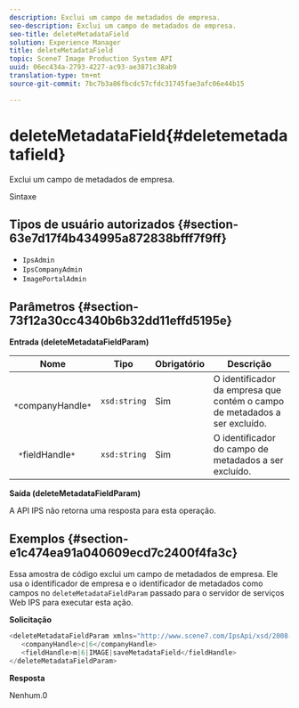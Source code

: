 ```yaml
---
description: Exclui um campo de metadados de empresa.
seo-description: Exclui um campo de metadados de empresa.
seo-title: deleteMetadataField
solution: Experience Manager
title: deleteMetadataField
topic: Scene7 Image Production System API
uuid: 06ec434a-2793-4227-ac93-ae3871c38ab9
translation-type: tm+mt
source-git-commit: 7bc7b3a86fbcdc57cfdc31745fae3afc06e44b15

---
```



# deleteMetadataField{#deletemetadatafield}

Exclui um campo de metadados de empresa.

Sintaxe

## Tipos de usuário autorizados {#section-63e7d17f4b434995a872838bfff7f9ff}

* `IpsAdmin`
* `IpsCompanyAdmin`
* `ImagePortalAdmin`

## Parâmetros {#section-73f12a30cc4340b6b32dd11effd5195e}

**Entrada (deleteMetadataFieldParam)**

| Nome | Tipo | Obrigatório | Descrição |
|---|---|---|---|
| ` *`companyHandle`*` | `xsd:string` | Sim | O identificador da empresa que contém o campo de metadados a ser excluído. |
| ` *`fieldHandle`*` | `xsd:string` | Sim | O identificador do campo de metadados a ser excluído. |

**Saída (deleteMetadataFieldParam)**

A API IPS não retorna uma resposta para esta operação.

## Exemplos {#section-e1c474ea91a040609ecd7c2400f4fa3c}

Essa amostra de código exclui um campo de metadados de empresa. Ele usa o identificador de empresa e o identificador de metadados como campos no `deleteMetadataFieldParam` passado para o servidor de serviços Web IPS para executar esta ação.

**Solicitação**

```java
<deleteMetadataFieldParam xmlns="http://www.scene7.com/IpsApi/xsd/2008-01-15">
   <companyHandle>c|6</companyHandle>
   <fieldHandle>m|6|IMAGE|saveMetadataField</fieldHandle>
</deleteMetadataFieldParam>
```

**Resposta**

Nenhum.0
